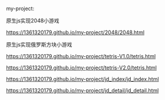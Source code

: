 my-project:

原生js实现2048小游戏 

https://1361320179.github.io/my-project/2048/2048.html 

原生js实现俄罗斯方块小游戏  

https://1361320179.github.io/my-project/tetris-V1.0/tetris.html

https://1361320179.github.io/my-project/tetris-V2.0/tetris.html

https://1361320179.github.io/my-project/jd_index/jd_index.html

https://1361320179.github.io/my-project/jd_detail/jd_detail.html
